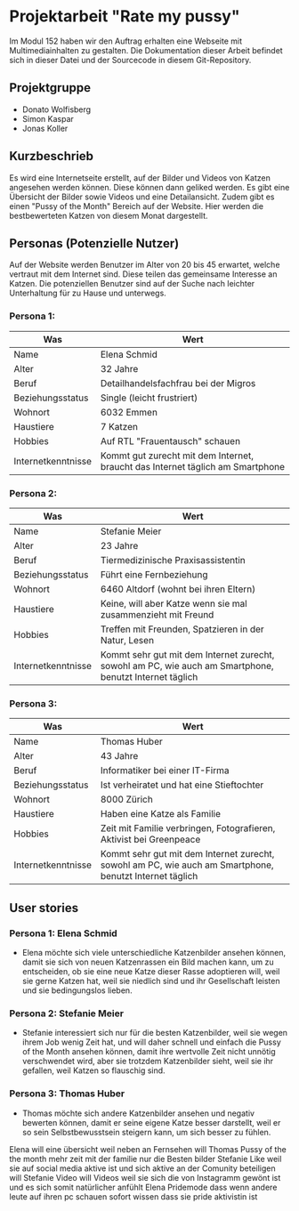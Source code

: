 # Projektarbeit "Rate my pussy"
Im Modul 152 haben wir den Auftrag erhalten eine Webseite mit Multimediainhalten zu gestalten. Die Dokumentation dieser Arbeit befindet sich in dieser Datei und der Sourcecode in diesem Git-Repository.

## Projektgruppe
* Donato Wolfisberg  
* Simon Kaspar  
* Jonas Koller  

## Kurzbeschrieb
Es wird eine Internetseite erstellt, auf der Bilder und Videos von Katzen angesehen werden können. Diese können dann geliked werden. Es gibt eine Übersicht der Bilder sowie Videos und eine Detailansicht.  Zudem gibt es einen "Pussy of the Month" Bereich auf der Website. Hier werden die bestbewerteten Katzen von diesem Monat dargestellt.

## Personas (Potenzielle Nutzer)  
Auf der Website werden Benutzer im Alter von 20 bis 45 erwartet, welche vertraut mit dem Internet sind. Diese teilen das gemeinsame Interesse an Katzen. Die potenziellen Benutzer sind auf der Suche nach leichter Unterhaltung für zu Hause und unterwegs.

### Persona 1:  
| Was               | Wert                                                                           |
|-------------------|--------------------------------------------------------------------------------|
| Name              | Elena Schmid                                                                   |
| Alter             | 32 Jahre                                                                       |
| Beruf             | Detailhandelsfachfrau bei der Migros                                           |
| Beziehungsstatus  | Single (leicht frustriert)                                                     |
| Wohnort           | 6032 Emmen                                                                     |
| Haustiere         | 7 Katzen                                                                       |
| Hobbies           | Auf RTL "Frauentausch" schauen                                                 |
| Internetkenntnisse | Kommt gut zurecht mit dem Internet, braucht das Internet täglich am Smartphone | 
  
### Persona 2:  
| Was               | Wert                                                                                                    |
|-------------------|---------------------------------------------------------------------------------------------------------|
| Name              | Stefanie Meier                                                                                          |
| Alter             | 23 Jahre                                                                                                |
| Beruf             | Tiermedizinische Praxisassistentin                                                                      |
| Beziehungsstatus  | Führt eine Fernbeziehung                                                                                |
| Wohnort           | 6460 Altdorf (wohnt bei ihren Eltern)                                                                   |
| Haustiere         | Keine, will aber Katze wenn sie mal zusammenzieht mit Freund                                            |
| Hobbies           | Treffen mit Freunden, Spatzieren in der Natur, Lesen                                                    |
| Internetkenntnisse | Kommt sehr gut mit dem Internet zurecht, sowohl am PC, wie auch am Smartphone, benutzt Internet täglich |

### Persona 3:
| Was               | Wert                                                                                                    |
|-------------------|---------------------------------------------------------------------------------------------------------|
| Name              | Thomas Huber                                                                                            |
| Alter             | 43 Jahre                                                                                                |
| Beruf             | Informatiker bei einer IT-Firma                                                                          |
| Beziehungsstatus  | Ist verheiratet und hat eine Stieftochter                                                               |
| Wohnort           | 8000 Zürich                                                                                             |
| Haustiere         | Haben eine Katze als Familie                                                                            |
| Hobbies           | Zeit mit Familie verbringen, Fotografieren, Aktivist bei Greenpeace                                     |
| Internetkenntnisse | Kommt sehr gut mit dem Internet zurecht, sowohl am PC, wie auch am Smartphone, benutzt Internet täglich |

## User stories

### Persona 1: Elena Schmid
* Elena möchte sich viele unterschiedliche Katzenbilder ansehen können, damit sie sich von neuen Katzenrassen ein Bild machen kann, um zu entscheiden, ob sie eine neue Katze dieser Rasse adoptieren will, weil sie gerne Katzen hat, weil sie niedlich sind und ihr Gesellschaft leisten und sie bedingungslos lieben.


### Persona 2: Stefanie Meier
* Stefanie interessiert sich nur für die besten Katzenbilder, weil sie wegen ihrem Job wenig Zeit hat, und will daher schnell und einfach die Pussy of the Month ansehen können, damit ihre wertvolle Zeit nicht unnötig verschwendet wird, aber sie trotzdem Katzenbilder sieht, weil sie ihr gefallen, weil Katzen so flauschig sind.


### Persona 3: Thomas Huber
* Thomas möchte sich andere Katzenbilder ansehen und negativ bewerten können, damit er seine eigene Katze besser darstellt, weil er so sein Selbstbewusstsein steigern kann, um sich besser zu fühlen.

Elena will eine übersicht weil neben an Fernsehen will
Thomas Pussy of the the month mehr zeit mit der familie nur die Besten bilder
Stefanie Like weil sie auf social media aktive ist und sich aktive an der Comunity beteiligen will
Stefanie Video will Videos weil sie sich die von Instagramm gewönt ist und es sich somit natürlicher anfühlt
Elena Pridemode dass wenn andere leute auf ihren pc schauen sofort wissen dass sie pride aktivistin ist

